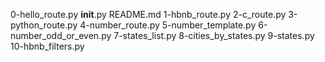 0-hello_route.py
__init__.py
README.md
1-hbnb_route.py
2-c_route.py
3-python_route.py
4-number_route.py
5-number_template.py
6-number_odd_or_even.py
7-states_list.py
8-cities_by_states.py
9-states.py
10-hbnb_filters.py
